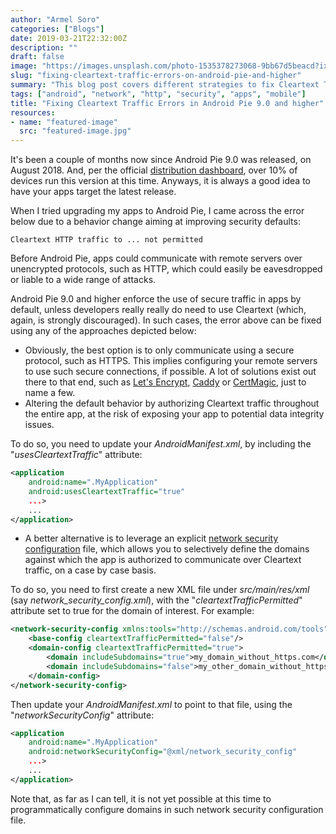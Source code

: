 ```yaml
---
author: "Armel Soro"
categories: ["Blogs"]
date: 2019-03-21T22:32:00Z
description: ""
draft: false
image: "https://images.unsplash.com/photo-1535378273068-9bb67d5beacd?ixlib=rb-1.2.1&q=80&fm=jpg&crop=entropy&cs=tinysrgb&w=2000&fit=max&ixid=eyJhcHBfaWQiOjExNzczfQ"
slug: "fixing-cleartext-traffic-errors-on-android-pie-and-higher"
summary: "This blog post covers different strategies to fix Cleartext Traffic errors in Android Pie 9.0 and beyond."
tags: ["android", "network", "http", "security", "apps", "mobile"]
title: "Fixing Cleartext Traffic Errors in Android Pie 9.0 and higher"
resources:
- name: "featured-image"
  src: "featured-image.jpg"
---
```



It's been a couple of months now since Android Pie 9.0 was released, on August 2018. And, per the official [distribution dashboard](https://developer.android.com/about/dashboards), over 10% of devices run this version at this time. Anyways, it is always a good idea to have your apps target the latest release.

When I tried upgrading my apps to Android Pie, I came across the error below due to a behavior change aiming at improving security defaults:

```
Cleartext HTTP traffic to ... not permitted
```

Before Android Pie, apps could communicate with remote servers over unencrypted protocols, such as HTTP, which could easily be eavesdropped or liable to a wide range of  attacks.

Android Pie 9.0 and higher enforce the use of secure traffic in apps by default, unless developers really really do need to use Cleartext (which, again, is strongly discouraged). In such cases, the error above can be fixed using any of the approaches depicted below:

* Obviously, the best option is to only communicate using a secure protocol, such as HTTPS. This implies configuring your remote servers to use such secure connections, if possible. A lot of solutions exist out there to that end, such as [Let's Encrypt](https://letsencrypt.org/), [Caddy](https://caddyserver.com/) or [CertMagic](https://github.com/mholt/certmagic), just to name a few.
* Altering the default behavior by authorizing Cleartext traffic throughout the entire app, at the risk of exposing your app to potential data integrity issues.

To do so, you need to update your _AndroidManifest.xml_, by including the "_usesCleartextTraffic_" attribute:

```xml
<application
    android:name=".MyApplication"
    android:usesCleartextTraffic="true"
    ...>
    ...
</application>
```

* A better alternative is to leverage an explicit [network security configuration](https://developer.android.com/training/articles/security-config) file, which allows you to selectively define the domains against which the app is authorized to communicate over Cleartext traffic, on a case by case basis.

To do so, you need to first create a new XML file under _src/main/res/xml_ (say _network_security_config.xml_), with the "_cleartextTrafficPermitted_" attribute set to true for the domain of interest. For example:

```xml
<network-security-config xmlns:tools="http://schemas.android.com/tools">
    <base-config cleartextTrafficPermitted="false"/>
    <domain-config cleartextTrafficPermitted="true">
        <domain includeSubdomains="true">my_domain_without_https.com</domain>
        <domain includeSubdomains="false">my_other_domain_without_https.com</domain>
    </domain-config>
</network-security-config>
```

Then update your _AndroidManifest.xml_ to point to that file, using the "_networkSecurityConfig_" attribute:

```xml
<application
    android:name=".MyApplication"
    android:networkSecurityConfig="@xml/network_security_config"
    ...>
    ...
</application>
```

Note that, as far as I can tell, it is not yet possible at this time to programmatically configure domains in such network security configuration file.

